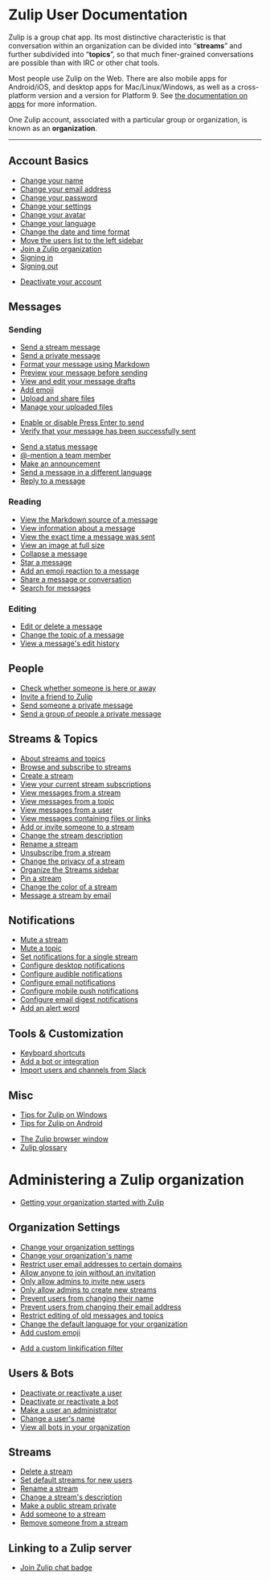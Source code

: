# Zulip User Documentation

Zulip is a group chat app. Its most distinctive characteristic is that
conversation within an organization can be divided into “**streams**”
and further subdivided into “**topics**”, so that
much finer-grained conversations are possible than with IRC or other
chat tools.

Most people use Zulip on the Web. There are also mobile apps for
Android/iOS, and desktop apps for Mac/Linux/Windows, as well as a
cross-platform version and a version for Platform 9. See
[the documentation on apps](/apps) for more information.

One Zulip account, associated with a particular group or organization, is known
as an **organization**.

---

## Account Basics
* [Change your name](/help/change-your-name)
* [Change your email address](/help/change-your-email-address)
* [Change your password](/help/change-your-password)
* [Change your settings](/help/change-your-settings)
* [Change your avatar](/help/change-your-avatar)
* [Change your language](/help/change-your-language)
* [Change the date and time format](/help/change-the-date-and-time-format)
* [Move the users list to the left sidebar](/help/move-the-users-list-to-the-left-sidebar)
* [Join a Zulip organization](/help/join-a-zulip-organization)
* [Signing in](/help/signing-in)
* [Signing out](/help/signing-out)
<!-- Find your Zulip organization -->
* [Deactivate your account](/help/deactivate-your-account)

## Messages
### Sending
* [Send a stream message](/help/send-a-stream-message)
* [Send a private message](/help/send-a-private-message)
* [Format your message using Markdown](/help/format-your-message-using-markdown)
* [Preview your message before sending](/help/preview-your-message-before-sending)
* [View and edit your message drafts](/help/view-and-edit-your-message-drafts)
* [Add emoji](/help/add-emoji)
* [Upload and share files](/help/upload-and-share-files)
* [Manage your uploaded files](/help/manage-your-uploaded-files)
<!-- Automatically link to an external issue tracker (improve wording) -->
<!-- Add a link preview -->
* [Enable or disable Press Enter to send](/help/enable-or-disable-pressing-enter-to-send)
* [Verify that your message has been successfully sent](/help/verify-that-your-message-has-been-successfully-sent)
<!-- What to do if the server returns an error -->
* [Send a status message](/help/format-your-message-using-markdown#status-messages)
* [@-mention a team member](/help/at-mention-a-team-member)
* [Make an announcement](/help/make-an-announcement)
* [Send a message in a different language](/help/send-a-message-in-a-different-language)
* [Reply to a message](/help/reply-to-a-message)
### Reading
* [View the Markdown source of a message](/help/view-the-markdown-source-of-a-message)
* [View information about a message](/help/view-information-about-a-message)
* [View the exact time a message was sent](/help/view-the-exact-time-a-message-was-sent)
* [View an image at full size](/help/view-an-image-at-full-size)
* [Collapse a message](/help/collapse-a-message)
* [Star a message](/help/star-a-message)
* [Add an emoji reaction to a message](/help/add-an-emoji-reaction-to-a-message)
* [Share a message or conversation](/help/share-a-message-or-conversation)
* [Search for messages](/help/search-for-messages)
### Editing
* [Edit or delete a message](/help/edit-or-delete-a-message)
* [Change the topic of a message](/help/change-the-topic-of-a-message)
* [View a message's edit history](/help/view-a-messages-edit-history)

## People
* [Check whether someone is here or away](/help/check-whether-someone-is-here-or-away)
* [Invite a friend to Zulip](/help/invite-a-friend-to-zulip)
* [Send someone a private message](/help/send-someone-a-private-message)
* [Send a group of people a private message](/help/send-a-group-of-people-a-private-message)

## Streams & Topics
* [About streams and topics](/help/about-streams-and-topics)
* [Browse and subscribe to streams](/help/browse-and-subscribe-to-streams)
* [Create a stream](/help/create-a-stream)
* [View your current stream subscriptions](/help/browse-and-subscribe-to-streams#browse-streams)
* [View messages from a stream](/help/view-messages-from-a-stream)
* [View messages from a topic](/help/view-messages-from-a-topic)
* [View messages from a user](/help/view-messages-from-a-user)
* [View messages containing files or links](/help/view-messages-containing-files-or-links)
* [Add or invite someone to a stream](/help/add-or-invite-someone-to-a-stream)
* [Change the stream description](/help/change-the-stream-description)
* [Rename a stream](/help/rename-a-stream)
* [Unsubscribe from a stream](/help/unsubscribe-from-a-stream)
* [Change the privacy of a stream](/help/change-the-privacy-of-a-stream)
* [Organize the Streams sidebar](/help/organize-the-streams-sidebar)
* [Pin a stream](/help/pin-a-stream)
* [Change the color of a stream](/help/change-the-color-of-a-stream)
* [Message a stream by email](/help/message-a-stream-by-email)

## Notifications
* [Mute a stream](/help/mute-a-stream)
* [Mute a topic](/help/mute-a-topic)
* [Set notifications for a single stream](/help/set-notifications-for-a-single-stream)
* [Configure desktop notifications](/help/configure-desktop-notifications)
* [Configure audible notifications](/help/configure-audible-notifications)
* [Configure email notifications](/help/configure-email-notifications)
* [Configure mobile push notifications](/help/configure-mobile-notifications)
* [Configure email digest notifications](/help/configure-email-digest-notifications)
* [Add an alert word](/help/add-an-alert-word)

## Tools & Customization
* [Keyboard shortcuts](/help/keyboard-shortcuts)
* [Add a bot or integration](/help/add-a-bot-or-integration)
* [Import users and channels from Slack](/help/import-users-and-channels-from-slack)

## Misc
* [Tips for Zulip on Windows](/help/zulip-on-windows)
* [Tips for Zulip on Android](/help/zulip-on-android)
<!-- Zulip on Mac OS -->
<!-- Zulip on Linux -->
<!-- Zulip on iOS -->
<!-- Zulip in a terminal -->
<!-- Connect to Zulip over IRC/etc (not implemented?) -->
* [The Zulip browser window](/help/the-zulip-browser-window)
* [Zulip glossary](/help/zulip-glossary)

# Administering a Zulip organization

* [Getting your organization started with Zulip](/help/getting-your-organization-started-with-zulip)

## Organization Settings

* [Change your organization settings](/help/change-your-organization-settings)
* [Change your organization's name](/help/change-your-organizations-name)
* [Restrict user email addresses to certain domains](/help/restrict-user-email-addresses-to-certain-domains)
* [Allow anyone to join without an invitation](/help/allow-anyone-to-join-without-an-invitation)
* [Only allow admins to invite new users](/help/only-allow-admins-to-invite-new-users)
* [Only allow admins to create new streams](/help/only-allow-admins-to-create-new-streams-feature)
* [Prevent users from changing their name](/help/prevent-users-from-changing-their-name)
* [Prevent users from changing their email address](/help/prevent-users-from-changing-their-email-address)
* [Restrict editing of old messages and topics](/help/restrict-editing-of-old-messages-and-topics)
* [Change the default language for your organization](/help/change-the-default-language-for-your-organization)
* [Add custom emoji](/help/add-custom-emoji)
<!-- Configure authentication methods -->
* [Add a custom linkification filter](/help/add-a-custom-linkification-filter)

## Users & Bots
* [Deactivate or reactivate a user](/help/deactivate-or-reactivate-a-user)
* [Deactivate or reactivate a bot](/help/deactivate-or-reactivate-a-bot)
* [Make a user an administrator](/help/make-a-user-an-administrator)
* [Change a user's name](/help/change-a-users-name)
* [View all bots in your organization](/help/view-all-bots-in-your-organization)

## Streams
* [Delete a stream](/help/delete-a-stream)
* [Set default streams for new users](/help/set-default-streams-for-new-users)
* [Rename a stream](/help/rename-a-stream)
* [Change a stream's description](/help/change-the-stream-description)
* [Make a public stream private](/help/change-the-privacy-of-a-stream#make-a-public-stream-private)
* [Add someone to a stream](/help/add-or-invite-someone-to-a-stream)
* [Remove someone from a stream](/help/remove-someone-from-a-stream)

## Linking to a Zulip server

* [Join Zulip chat badge](/help/join-zulip-chat-badge)
